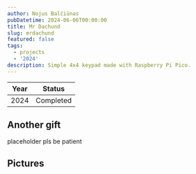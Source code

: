 ```yaml
---
author: Nojus Balčiūnas
pubDatetime: 2024-06-06T00:00:00
title: Mr Dachund
slug: mrdachund
featured: false
tags:
  - projects
  - '2024'
description: Simple 4x4 keypad made with Raspberry Pi Pico.
---
```


| Year |  Status   |
|:----:|:---------:|
| 2024 | Completed |

## Another gift

placeholder pls be patient

## Pictures

